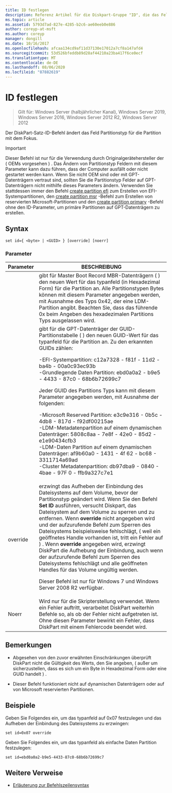 ```yaml
---
title: ID festlegen
description: Referenz Artikel für die Diskpart-Gruppe "ID", die das Feld "Partitionstyp" für die Partition mit dem Fokus ändert.
ms.topic: article
ms.assetid: 5793d7ad-827e-4285-b2c6-ae60eeb0e886
author: coreyp-at-msft
ms.author: coreyp
manager: dongill
ms.date: 10/16/2017
ms.openlocfilehash: afcaa134cd9af11d37130e17012a7cf8a147afd4
ms.sourcegitcommit: 53d526bfeddb89d28af44210a23ba417f6ce0ecf
ms.translationtype: MT
ms.contentlocale: de-DE
ms.lasthandoff: 08/06/2020
ms.locfileid: "87882619"
---
```

# <a name="set-id"></a>ID festlegen

> Gilt für: Windows Server (halbjährlicher Kanal), Windows Server 2019, Windows Server 2016, Windows Server 2012 R2, Windows Server 2012

Der DiskPart-Satz-ID-Befehl ändert das Feld Partitionstyp für die Partition mit dem Fokus.

> [!IMPORTANT]
> Dieser Befehl ist nur für die Verwendung durch Originalgerätehersteller der \( OEMs vorgesehen \) . Das Ändern von Partitionstyp Feldern mit diesem Parameter kann dazu führen, dass der Computer ausfällt oder nicht gestartet werden kann. Wenn Sie nicht OEM sind oder mit GPT-Datenträgern vertraut sind, sollten Sie die Partitionstyp Felder auf GPT-Datenträgern nicht mithilfe dieses Parameters ändern. Verwenden Sie stattdessen immer den Befehl [create partition efi](create-partition-efi.md) zum Erstellen von EFI-Systempartitionen, den [create partition msr](create-partition-msr.md) -Befehl zum Erstellen von reservierten Microsoft-Partitionen und den [create partition primary](create-partition-primary.md) -Befehl ohne den ID-Parameter, um primäre Partitionen auf GPT-Datenträgern zu erstellen.



## <a name="syntax"></a>Syntax

```
set id={ <byte> | <GUID> } [override] [noerr]
```

### <a name="parameters"></a>Parameter

| Parameter |                                                                                                                                                                                                                                                                                                                                                                   BESCHREIBUNG                                                                                                                                                                                                                                                                                                                                                                   |
|-----------|-------------------------------------------------------------------------------------------------------------------------------------------------------------------------------------------------------------------------------------------------------------------------------------------------------------------------------------------------------------------------------------------------------------------------------------------------------------------------------------------------------------------------------------------------------------------------------------------------------------------------------------------------------------------------------------------------------------------------------------------------|
|  <byte>   |                                                                                                                                                                                                       gibt für Master Boot Record MBR-Datenträgern \( \) den neuen Wert für das typanfeld (in Hexadezimal Form) für die Partition an. Alle Partitionstypen Bytes können mit diesem Parameter angegeben werden, mit Ausnahme des Typs 0x42, der eine LDM-Partition angibt. Beachten Sie, dass das führende 0x beim Angeben des hexadezimalen Partitions Typs ausgelassen wird.                                                                                                                                                                                                       |
|  <GUID>   | gibt für die GPT-Datenträger der GUID-Partitionstabelle \( \) den neuen GUID-Wert für das typanfeld für die Partition an. Zu den erkannten GUIDs zählen:<p>-EFI-Systempartition: c12a7328 \- f81f \- 11d2 \- ba4b \- 00a0c93ec93b<br />-Grundlegende Daten Partition: ebd0a0a2 \- b9e5 \- 4433 \- 87c0 \- 68b6b72699c7<p>Jeder GUID des Partitions Typs kann mit diesem Parameter angegeben werden, mit Ausnahme der folgenden:<p>-Microsoft Reserved Partition: e3c9e316 \- 0b5c \- 4db8 \- 817d \- f92df00215ae<br />-LDM-Metadatenpartition auf einem dynamischen Datenträger: 5808c8aa \- 7e8f \- 42e0 \- 85d2 \- e1e90434cfb3<br />-LDM-Daten Partition auf einem dynamischen Datenträger: af9b60a0 \- 1431 \- 4f 62 \- bc68 \- 3311714a69ad<br />-Cluster Metadatenpartition: db97dba9 \- 0840 \- 4bae \- 97F 0 \- ffb9a327c7e1 |
| override  |                                                                erzwingt das Aufheben der Einbindung des Dateisystems auf dem Volume, bevor der Partitionstyp geändert wird. Wenn Sie den Befehl **Set ID** ausführen, versucht Diskpart, das Dateisystem auf dem Volume zu sperren und zu entfernen. Wenn **override** nicht angegeben wird und der aufzurufende Befehl zum Sperren des Dateisystems beispielsweise fehlschlägt, \( weil ein geöffnetes Handle vorhanden ist, tritt ein Fehler auf \) . Wenn **override** angegeben wird, erzwingt DiskPart die Aufhebung der Einbindung, auch wenn der aufzurufende Befehl zum Sperren des Dateisystems fehlschlägt und alle geöffneten Handles für das Volume ungültig werden.<p>Dieser Befehl ist nur für Windows 7 und Windows Server 2008 R2 verfügbar.                                                                 |
|   Noerr   |                                                                                                                                                                                                                                                                    Wird nur für die Skripterstellung verwendet. Wenn ein Fehler auftritt, verarbeitet DiskPart weiterhin Befehle so, als ob der Fehler nicht aufgetreten ist. Ohne diesen Parameter bewirkt ein Fehler, dass DiskPart mit einem Fehlercode beendet wird.                                                                                                                                                                                                                                                                    |

## <a name="remarks"></a>Bemerkungen

-   Abgesehen von den zuvor erwähnten Einschränkungen überprüft DiskPart nicht die Gültigkeit des Werts, den Sie angeben, \( außer um sicherzustellen, dass es sich um ein Byte in Hexadezimal Form oder eine GUID handelt \) .

-   Dieser Befehl funktioniert nicht auf dynamischen Datenträgern oder auf von Microsoft reservierten Partitionen.

## <a name="examples"></a>Beispiele
Geben Sie Folgendes ein, um das typanfeld auf 0x07 festzulegen und das Aufheben der Einbindung des Dateisystems zu erzwingen:

```
set id=0x07 override
```

Geben Sie Folgendes ein, um das typanfeld als einfache Daten Partition festzulegen:

```
set id=ebd0a0a2-b9e5-4433-87c0-68b6b72699c7
```

## <a name="additional-references"></a>Weitere Verweise
- [Erläuterung zur Befehlszeilensyntax](command-line-syntax-key.md)




